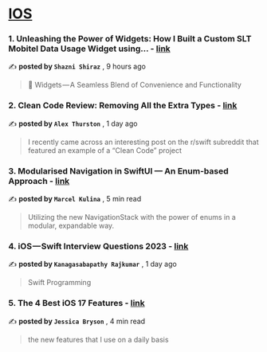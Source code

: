 
<h1><a href=https://medium.com/tag/ios/recommended target="_blank" rel="noopener noreferrer">IOS</a></h1>
<h3>1. Unleashing the Power of Widgets: How I Built a Custom SLT Mobitel Data Usage Widget using… - <a href=https://medium.com/@shaznishiraz/unleashing-the-power-of-widgets-how-i-built-a-custom-slt-mobitel-data-usage-widget-using-55ee931781f7?source=tag_recommended_feed---------0-84----------ios----------6f8e8904_2be2_4448_8144_a0cb81fd8d63------- target="_blank" rel="noopener noreferrer">link</a></h3>

✍️ **posted by `Shazni Shiraz`** <date> , 9 hours ago</date>

<blockquote>📲 Widgets — A Seamless Blend of Convenience and Functionality</blockquote>

<h3>2. Clean Code Review: Removing All the Extra Types - <a href=https://medium.com/better-programming/clean-code-review-removing-all-the-extra-types-162b539b58f4?source=tag_recommended_feed---------1-107----------ios----------6f8e8904_2be2_4448_8144_a0cb81fd8d63------- target="_blank" rel="noopener noreferrer">link</a></h3>

✍️ **posted by `Alex Thurston`** <date> , 1 day ago</date>

<blockquote>I recently came across an interesting post on the r/swift subreddit that featured an example of a “Clean Code” project</blockquote>

<h3>3. Modularised Navigation in SwiftUI — An Enum-based Approach - <a href=https://medium.com/better-programming/modularised-navigation-in-swiftui-an-enum-based-approach-13028acd01ae?source=tag_recommended_feed---------2-85----------ios----------6f8e8904_2be2_4448_8144_a0cb81fd8d63------- target="_blank" rel="noopener noreferrer">link</a></h3>

✍️ **posted by `Marcel Kulina`** <date> , 5 min read</date>

<blockquote>Utilizing the new NavigationStack with the power of enums in a modular, expandable way.</blockquote>

<h3>4. iOS — Swift Interview Questions 2023 - <a href=https://medium.com/@sabapathy7/ios-swift-interview-questions-2023-932f0900b49a?source=tag_recommended_feed---------3-84----------ios----------6f8e8904_2be2_4448_8144_a0cb81fd8d63------- target="_blank" rel="noopener noreferrer">link</a></h3>

✍️ **posted by `Kanagasabapathy Rajkumar`** <date> , 1 day ago</date>

<blockquote>Swift Programming</blockquote>

<h3>5. The 4 Best iOS 17 Features - <a href=https://medium.com/macoclock/the-4-best-ios-17-features-f5b1362a204e?source=tag_recommended_feed---------4-107----------ios----------6f8e8904_2be2_4448_8144_a0cb81fd8d63------- target="_blank" rel="noopener noreferrer">link</a></h3>

✍️ **posted by `Jessica Bryson`** <date> , 4 min read</date>

<blockquote>the new features that I use on a daily basis</blockquote>


